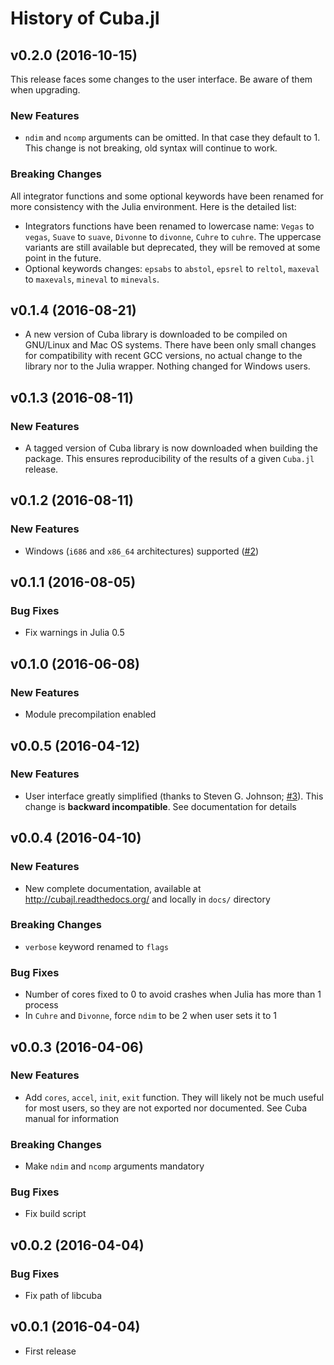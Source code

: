 History of Cuba.jl
==================

v0.2.0 (2016-10-15)
-------------------

This release faces some changes to the user interface.  Be aware of them when
upgrading.

### New Features ###

* `ndim` and `ncomp` arguments can be omitted.  In that case they default to 1.
  This change is not breaking, old syntax will continue to work.

### Breaking Changes ###

All integrator functions and some optional keywords have been renamed for more
consistency with the Julia environment.  Here is the detailed list:

* Integrators functions have been renamed to lowercase name: `Vegas` to `vegas`,
  `Suave` to `suave`, `Divonne` to `divonne`, `Cuhre` to `cuhre`.  The uppercase
  variants are still available but deprecated, they will be removed at some
  point in the future.
* Optional keywords changes: `epsabs` to `abstol`, `epsrel` to `reltol`,
  `maxeval` to `maxevals`, `mineval` to `minevals`.

v0.1.4 (2016-08-21)
-------------------

* A new version of Cuba library is downloaded to be compiled on GNU/Linux and
  Mac OS systems.  There have been only small changes for compatibility with
  recent GCC versions, no actual change to the library nor to the Julia wrapper.
  Nothing changed for Windows users.

v0.1.3 (2016-08-11)
-------------------

### New Features ###

* A tagged version of Cuba library is now downloaded when building the package.
  This ensures reproducibility of the results of a given `Cuba.jl` release.

v0.1.2 (2016-08-11)
-------------------

### New Features ###

* Windows (`i686` and `x86_64` architectures) supported
  ([#2](https://github.com/giordano/Cuba.jl/issues/2))

v0.1.1 (2016-08-05)
-------------------

### Bug Fixes ###

* Fix warnings in Julia 0.5

v0.1.0 (2016-06-08)
-------------------

### New Features ###

* Module precompilation enabled

v0.0.5 (2016-04-12)
-------------------

### New Features ###

* User interface greatly simplified (thanks to Steven G. Johnson;
  [#3](https://github.com/giordano/Cuba.jl/issues/3)).  This change is
  **backward incompatible**.  See documentation for details

v0.0.4 (2016-04-10)
-------------------

### New Features ###

* New complete documentation, available at http://cubajl.readthedocs.org/ and
  locally in `docs/` directory

### Breaking Changes ###

* `verbose` keyword renamed to `flags`

### Bug Fixes ###

* Number of cores fixed to 0 to avoid crashes when Julia has more than 1 process
* In `Cuhre` and `Divonne`, force `ndim` to be 2 when user sets it to 1

v0.0.3 (2016-04-06)
-------------------

### New Features ###

* Add `cores`, `accel`, `init`, `exit` function.  They will likely not be much
  useful for most users, so they are not exported nor documented.  See Cuba
  manual for information

### Breaking Changes ###

* Make `ndim` and `ncomp` arguments mandatory

### Bug Fixes ###

* Fix build script

v0.0.2 (2016-04-04)
-------------------

### Bug Fixes ###

* Fix path of libcuba

v0.0.1 (2016-04-04)
-------------------

* First release
